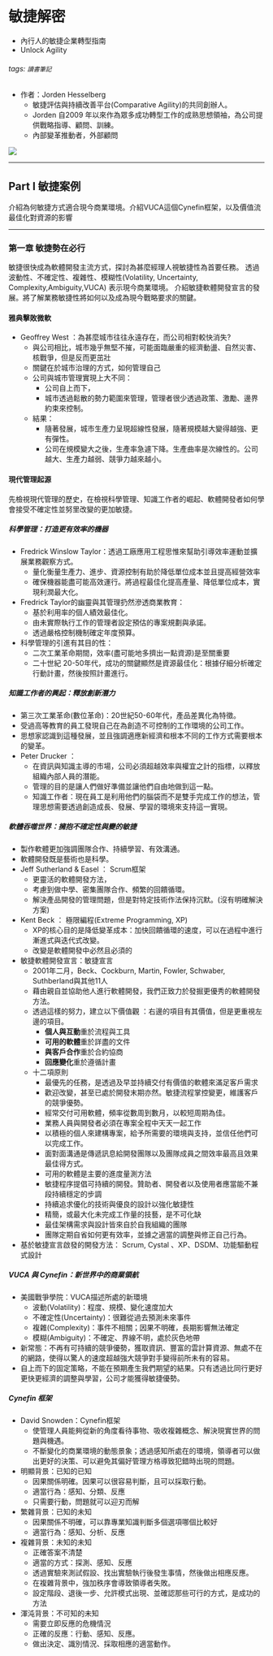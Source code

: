 # 敏捷解密

- 內行人的敏捷企業轉型指南
- Unlock Agility

###### tags: `讀書筆記`

- 作者：Jorden Hesselberg
  - 敏捷評估與持續改善平台(Comparative Agility)的共同創辦人。
  - Jorden 自2009 年以來作為眾多成功轉型工作的成熟思想領袖，為公司提供戰略指導、顧問、訓練。
  - 內部變革推動者，外部顧問

![](https://i.imgur.com/wUd7M9o.jpg)

---

## Part I 敏捷案例

介紹為何敏捷方式適合現今商業環境。介紹VUCA這個Cynefin框架，以及價值流最佳化對資源的影響

---

### 第一章 敏捷勢在必行

敏捷很快成為軟體開發主流方式，探討為甚麼經理人視敏捷性為首要任務。
透過波動性、不確定性、複雜性、模糊性(Volatility, Uncertainty, Complexity,Ambiguity,VUCA) 表示現今商業環境。
介紹敏捷軟體開發宣言的發展。將了解業務敏捷性將如何以及成為現今戰略要求的關鍵。

#### 雅典擊敗微軟

- Geoffrey West ：為甚麼城市往往永遠存在，而公司相對較快消失? 
  - 與公司相比，城市幾乎無堅不摧，可能面臨嚴重的經濟動盪、自然災害、核戰爭，但是反而更茁壯
  - 關鍵在於城市治理的方式，如何管理自己
  - 公司與城市管理實現上大不同：
    - 公司自上而下，
    - 城市透過鬆散的勢力範圍來管理，管理者很少透過政策、激勵、邊界約束來控制。
  - 結果：
    - 隨著發展，城市生產力呈現超線性發展，隨著規模越大變得越強、更有彈性。
    - 公司在規模變大之後，生產率急遽下降。生產曲率是次線性的。公司越大、生產力越弱、競爭力越來越小。

#### 現代管理起源
先檢視現代管理的歷史，在檢視科學管理、知識工作者的崛起、軟體開發者如何學會接受不確定性並努里改變的更加敏捷。

##### 科學管理：打造更有效率的機器

- Fredrick Winslow Taylor：透過工廠應用工程思惟來幫助引導效率運動並擴展業務觀察方式。
  - 量化衡量生產力、進步、資源控制有助於降低單位成本並且提高經營效率
  - 確保機器能盡可能高效運行。將過程最佳化提高產量、降低單位成本，實現利潤最大化。
- Fredrick Taylor的幽靈與其管理扔然滲透商業教育：
  - 基於利用率的個人績效最佳化。
  - 由未實際執行工作的管理者設定預估的專案規劃與承諾。
  - 透過嚴格控制機制確定年度預算。
- 科學管理的引進有其目的性：
  - 二次工業革命期間，效率(盡可能地多擠出一點資源)是至關重要
  - 二十世紀 20-50年代，成功的關鍵顯然是資源最佳化：根據仔細分析確定行動計畫，然後按照計畫進行。

##### 知識工作者的興起：釋放創新潛力

- 第三次工業革命(數位革命)：20世紀50-60年代，產品差異化為特徵。
- 受過高等教育的員工發現自己在為創造不可控制的工作環境的公司工作。
- 思想家認識到這種發展，並且強調適應新經濟和根本不同的工作方式需要根本的變革。
- Peter Drucker ：
  - 在資訊與知識主導的市場，公司必須超越效率與權宜之計的指標，以釋放組織內部人員的潛能。
  - 管理的目的是讓人們做好準備並讓他們自由地做到這一點。
  - 知識工作者：現在員工是利用他們的腦袋而不是雙手完成工作的想法，管理思想需要透過創造成長、發展、學習的環境來支持這一實現。

##### 軟體吞噬世界：擁抱不確定性與變的敏捷

- 製作軟體更加強調團隊合作、持續學習、有效溝通。
- 軟體開發既是藝術也是科學。
- Jeff Sutherland & Easel ： Scrum框架
  - 更靈活的軟體開發方法，
  - 考慮到做中學、密集團隊合作、頻繁的回饋循環。
  - 解決產品開發的管理問題，但是對特定技術作法保持沉默。(沒有明確解決方案)
- Kent Beck ： 極限編程(Extreme Programming, XP)
  - XP的核心目的是降低變革成本：加快回饋循環的速度，可以在過程中進行漸進式與迭代式改變。
  - 改變是軟體開發中必然且必須的
- 敏捷軟體開發宣言：敏捷宣言
  - 2001年二月，Beck、Cockburn, Martin, Fowler, Schwaber, Suthberland與其他11人
  - 藉由親自並協助他人進行軟體開發，我們正致力於發掘更優秀的軟體開發方法。
  - 透過這樣的努力，建立以下價值觀 ：右邊的項目有其價值，但是更重視左邊的項目。
    - **個人與互動**重於流程與工具
    - **可用的軟體**重於詳盡的文件
    - **與客戶合作**重於合約協商
    - **回應變化**重於遵循計畫
  - 十二項原則
    - 最優先的任務，是透過及早並持續交付有價值的軟體來滿足客戶需求
    - 歡迎改變，甚至已處於開發末期亦然。敏捷流程掌控變更，維護客戶的競爭優勢。
    - 經常交付可用軟體，頻率從數周到數月，以較短周期為佳。
    - 業務人員與開發者必須在專案全程中天天一起工作
    - 以積極的個人來建構專案，給予所需要的環境與支持，並信任他們可以完成工作。
    - 面對面溝通是傳遞訊息給開發團隊以及團隊成員之間效率最高且效果最佳得方式。
    - 可用的軟體是主要的進度量測方法
    - 敏捷程序提倡可持續的開發。贊助者、開發者以及使用者應當能不兼段持續穩定的步調
    - 持續追求優化的技術與優良的設計以強化敏捷性
    - 精簡，或最大化未完成工作量的技藝，是不可化缺
    - 最佳架構需求與設計皆來自於自我組織的團隊
    - 團隊定期自省如何更有效率，並據之適當的調整與修正自己行為。
- 基於敏捷宣言啟發的開發方法： Scrum, Cystal 、XP、DSDM、功能驅動程式設計

##### VUCA 與 Cynefin：新世界中的商業領航

- 美國戰爭學院：VUCA描述所處的新環境
  - 波動(Volatility)：程度、規模、變化速度加大
  - 不確定性(Uncertainty)：很難從過去預測未來事件
  - 複雜(Complexity)：事件不相關；因果不明確，長期影響無法確定
  - 模糊(Ambiguity)：不確定、界線不明，處於灰色地帶
- 新常態：不再有可持續的競爭優勢，獲取資訊、豐富的雲計算資源、無處不在的網路，使得以驚人的速度超越強大競爭對手變得前所未有的容易。
- 自上而下的固定策略，不能在預期產生我們期望的結果。只有透過比同行更好更快更經濟的調整與學習，公司才能獲得敏捷優勢。
  
##### Cynefin 框架

- David Snowden：Cynefin框架
  - 使管理人員能夠從新的角度看待事物、吸收複雜概念、解決現實世界的問題與機遇。
  - 不斷變化的商業環境的動態景象；透過感知所處在的環境，領導者可以做出更好的決策、可以避免其偏好管理方格導致犯錯時出現的問題。
- 明顯背景：已知的已知
  - 因果關係明確。因果可以很容易判斷，且可以採取行動。
  - 適當行為：感知、分類、反應
  - 只需要行動，問題就可以迎刃而解
- 繁雜背景：已知的未知
  - 因果關係不明確，可以靠專業知識判斷多個選項哪個比較好
  - 適當行為：感知、分析、反應
- 複雜背景：未知的未知
  - 正確答案不清楚
  - 適當的方式：探測、感知、反應
  - 透過實驗來測試假設、找出實驗執行後發生事情，然後做出相應反應。
  - 在複雜背景中，強加秩序會導致領導者失敗。
  - 設定階段、退後一步、允許模式出現、並確認那些可行的方式，是成功的方法
- 渾沌背景：不可知的未知
  - 需要立即反應的危機情況
  - 正確的反應：行動、感知、反應。
  - 做出決定、識別情況、採取相應的適當動作。